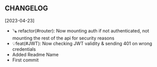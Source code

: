 CHANGELOG
----------------------

[2023-04-23]
 * 🪚 refactor(#router): Now mounting auth if not authenticated, not mounting the rest of the api for security reasons
 * 💡feat(#JWT): Now checking JWT validity & sending 401 on wrong credentials
 * Added Readme Name
 * First commit
